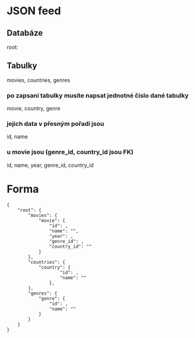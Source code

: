 # JSON feed

## Databáze 
root:
## Tabulky
movies, countries, genres

### po zapsaní tabulky musíte napsat jednotné číslo dané tabulky

movie, country, genre

### jejich data v přesným pořadí jsou
id, name

### u movie jsou (genre_id, country_id jsou FK)
id, name, year, genre_id, country_id

# Forma
```
{
    "root": {
        "movies": {
            "movie": {
                "id": ,
                "name": "",
                "year": ,
                "genre_id": ,
                "country_id": ""
            }
        },
        "countries": {
            "country": {
                    "id": ,
                    "name": ""
                },
        },
        "genres": {
            "genre": {
                "id": ,
                "name": ""
            }
        }
    }
}
```
